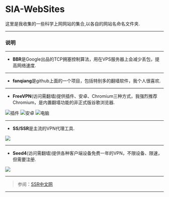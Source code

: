 # SIA-WebSites

这里是我收集的一些科学上网网站的集合,以各自的网站名命名文件夹.

---

### 说明

---

* **BBR**是Google出品的TCP拥塞控制算法，用在VPS服务器上会减少丢包，提高网络速度.

---

* **fanqiang**是github上面的一个项目，包括特别多的翻墙软件，我个人很喜欢.
---

* **FreeVPN**(访问需翻墙)提供插件、安卓、Chromium三种方式，我强烈推荐Chromium，是内置翻墙功能的非正式版谷歌浏览器.

![插件](https://upload-images.jianshu.io/upload_images/14414020-8423869e4df4e6ba.png?imageMogr2/auto-orient/strip%7CimageView2/2/w/1240)
![安卓](https://upload-images.jianshu.io/upload_images/14414020-b797fc58b9642a3c.png?imageMogr2/auto-orient/strip%7CimageView2/2/w/1240)
![电脑](https://upload-images.jianshu.io/upload_images/14414020-958b9c6578d91828.png?imageMogr2/auto-orient/strip%7CimageView2/2/w/1240)

---

* **SS/SSR**是主流的VPN代理工具.

![](https://upload-images.jianshu.io/upload_images/14414020-e54260d3f712c164.png?imageMogr2/auto-orient/strip%7CimageView2/2/w/1240)

---

* **Seed4**(访问需翻墙)提供各种客户端设备免费一年的VPN，不限设备、限速，但需要注册.

![](https://upload-images.jianshu.io/upload_images/14414020-fa331cb93c606d0d.png?imageMogr2/auto-orient/strip%7CimageView2/2/w/1240)

---

>参阅：[SSR中文网](https://ssr.tools/)

---



